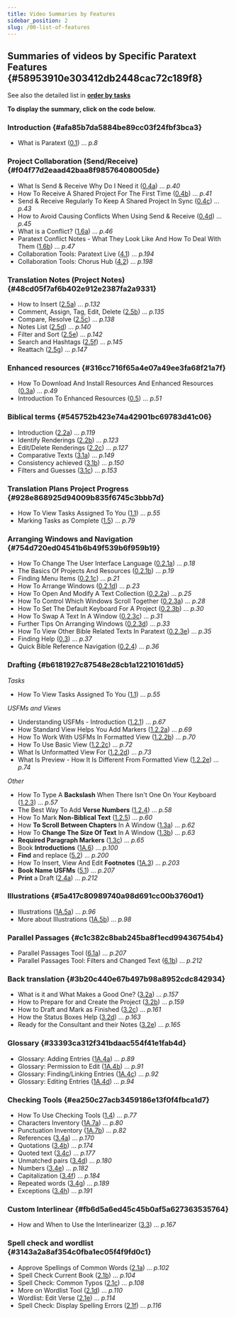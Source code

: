 ```yaml
---
title: Video Summaries by Features
sidebar_position: 2
slug: /00-list-of-features
---
```




## Summaries of videos by Specific Paratext Features {#58953910e303412db2448cac72c189f8}


See also the detailed list in [**order by tasks**](https://sillsdev.github.io/paratext-manual/Overview)


**To display the summary, click on the code below.**


### Introduction {#afa85b7da5884be89cc03f24fbf3bca3}

- What is Paratext ([0.1](https://sillsdev.github.io/paratext-manual/0.1.md)) ... _p.8_

### Project Collaboration (Send/Receive) {#f04f77d2eaad42baa8f98576408005de}

- What Is Send & Receive Why Do I Need it ([0.4a](https://sillsdev.github.io/paratext-manual/0.4a.md)) ... _p.40_
- How To Receive A Shared Project For The First Time ([0.4b](https://sillsdev.github.io/paratext-manual/0.4b.md)) ... _p.41_
- Send & Receive Regularly To Keep A Shared Project In Sync ([0.4c](https://sillsdev.github.io/paratext-manual/0.4c.md)) ... _p.43_
- How to Avoid Causing Conflicts When Using Send & Receive ([0.4d](https://sillsdev.github.io/paratext-manual/0.4d.md)) ... _p.45_
- What is a Conflict? ([1.6a](https://sillsdev.github.io/paratext-manual/1.6a.md)) ... _p.46_
- Paratext Conflict Notes - What They Look Like And How To Deal With Them ([1.6b](https://sillsdev.github.io/paratext-manual/1.6b.md)) ... _p.47_
- Collaboration Tools: Paratext Live ([4.1](https://sillsdev.github.io/paratext-manual//05-Stage-4/4.1.md)) ... _p.194_
- Collaboration Tools: Chorus Hub ([4.2](https://sillsdev.github.io/paratext-manual//05-Stage-4/4.2.md)) ... _p.198_

### Translation Notes (Project Notes) {#48cd05f7af6b402e912e2387fa2a9331}

- How to Insert ([2.5a](https://sillsdev.github.io/paratext-manual/2.5a.md)) ... _p.132_
- Comment, Assign, Tag, Edit, Delete ([2.5b](https://sillsdev.github.io/paratext-manual/2.5b.md)) ... _p.135_
- Compare, Resolve ([2.5c](https://sillsdev.github.io/paratext-manual/2.5c.md)) ... _p.138_
- Notes List ([2.5d](https://sillsdev.github.io/paratext-manual/2.5d.md)) ... _p.140_
- Filter and Sort ([2.5e](https://sillsdev.github.io/paratext-manual/2.5e.md)) ... _p.142_
- Search and Hashtags ([2.5f](https://sillsdev.github.io/paratext-manual/2.5f.md)) ... _p.145_
- Reattach ([2.5g](https://sillsdev.github.io/paratext-manual/2.5g.md)) ... _p.147_

### Enhanced resources {#316cc716f65a4e07a49ee3fa68f21a7f}

- How To Download And Install Resources And Enhanced Resources ([0.3a](https://sillsdev.github.io/paratext-manual/0.3a.md)) ... _p.49_
- Introduction To Enhanced Resources ([0.5](https://sillsdev.github.io/paratext-manual/0.5.md)) ... _p.51_

### Biblical terms {#545752b423e74a42901bc69783d41c06}

- Introduction ([2.2a](https://sillsdev.github.io/paratext-manual/2.2a.md)) ... _p.119_
- Identify Renderings ([2.2b](https://sillsdev.github.io/paratext-manual/2.2b.md)) ... _p.123_
- Edit/Delete Renderings ([2.2c](https://sillsdev.github.io/paratext-manual/2.2c.md)) ... _p.127_
- Comparative Texts ([3.1a](https://sillsdev.github.io/paratext-manual/3.1a.md)) ... _p.149_
- Consistency achieved ([3.1b](https://sillsdev.github.io/paratext-manual/3.1b.md)) ... _p.150_
- Filters and Guesses ([3.1c](https://sillsdev.github.io/paratext-manual/3.1c.md)) ... _p.153_

### Translation Plans Project Progress {#928e868925d94009b835f6745c3bbb7d}

- How To View Tasks Assigned To You ([1.1](https://sillsdev.github.io/paratext-manual/1.1.md)) ... _p.55_
- Marking Tasks as Complete ([1.5](https://sillsdev.github.io/paratext-manual/1.5.md)) ... _p.79_

### Arranging Windows and Navigation {#754d720ed04541b6b49f539b6f959b19}

- How To Change The User Interface Language ([0.2.1a](https://sillsdev.github.io/paratext-manual/0.2.1a.md)) ... _p.18_
- The Basics Of Projects And Resources ([0.2.1b](https://sillsdev.github.io/paratext-manual/0.2.1b.md)) ... _p.19_
- Finding Menu Items ([0.2.1c](https://sillsdev.github.io/paratext-manual/0.2.1c.md)) ... _p.21_
- How To Arrange Windows ([0.2.1d](https://sillsdev.github.io/paratext-manual/0.2.1d.md)) ... _p.23_
- How To Open And Modify A Text Collection ([0.2.2a](https://sillsdev.github.io/paratext-manual/0.2.2a.md)) ... _p.25_
- How To Control Which Windows Scroll Together ([0.2.3a](https://sillsdev.github.io/paratext-manual/0.2.3a.md)) ... _p.28_
- How To Set The Default Keyboard For A Project ([0.2.3b](https://sillsdev.github.io/paratext-manual/0.2.3b.md)) ... _p.30_
- How To Swap A Text In A Window ([0.2.3c](https://sillsdev.github.io/paratext-manual/0.2.3c.md)) ... _p.31_
- Further Tips On Arranging Windows ([0.2.3d](https://sillsdev.github.io/paratext-manual/0.2.3d.md)) ... _p.33_
- How To View Other Bible Related Texts In Paratext ([0.2.3e](https://sillsdev.github.io/paratext-manual/0.2.3e.md)) ... _p.35_
- Finding Help ([0.3](https://sillsdev.github.io/paratext-manual/0.3.md)) ... _p.37_
- Quick Bible Reference Navigation ([0.2.4](https://sillsdev.github.io/paratext-manual/0.2.4.md)) ... _p.36_

### Drafting {#b6181927c87548e28cb1a12210161dd5}


_Tasks_

- How To View Tasks Assigned To You ([1.1](https://sillsdev.github.io/paratext-manual/02-Stage-1/1.1.md)) ... _p.55_

_USFMs and Views_

- Understanding USFMs - Introduction ([1.2.1](https://sillsdev.github.io/paratext-manual/1.2.1.md)) ... _p.67_
- How Standard View Helps You Add Markers ([1.2.2a](https://sillsdev.github.io/paratext-manual/1.2.2a.md)) ... _p.69_
- How To Work With USFMs In Formatted View ([1.2.2b](https://sillsdev.github.io/paratext-manual/1.2.2b.md)) ... _p.70_
- How To Use Basic View ([1.2.2c](https://sillsdev.github.io/paratext-manual/1.2.2c.md)) ... _p.72_
- What Is Unformatted View For ([1.2.2d](https://sillsdev.github.io/paratext-manual/1.2.2d.md)) ... _p.73_
- What Is Preview - How It Is Different From Formatted View ([1.2.2e](https://sillsdev.github.io/paratext-manual/1.2.2e.md)) ... _p.74_

_Other_

- How To Type A **Backslash** When There Isn't One On Your Keyboard ([1.2.3](https://sillsdev.github.io/paratext-manual/1.2.3.md)) ... _p.57_
- The Best Way To Add **Verse Numbers** ([1.2.4](https://sillsdev.github.io/paratext-manual/1.2.4.md)) ... _p.58_
- How To Mark **Non-Biblical Text** ([1.2.5](https://sillsdev.github.io/paratext-manual/1.2.5.md)) ... _p.60_
- How **To Scroll Between Chapters** In A Window ([1.3a](https://sillsdev.github.io/paratext-manual/1.3a.md)) ... _p.62_
- How To **Change The Size Of Text** In A Window ([1.3b](https://sillsdev.github.io/paratext-manual/1.3b.md)) ... _p.63_
- **Required Paragraph Markers** ([1.3c](https://sillsdev.github.io/paratext-manual/1.3c.md)) ... _p.65_
- Book **Introductions** ([1A.6](https://sillsdev.github.io/paratext-manual/1A.6.md)) ... _p.100_
- **Find** and replace ([5.2](https://sillsdev.github.io/paratext-manual/5.2.md)) ... _p.200_
- How To Insert, View And Edit **Footnotes** ([1A.3](https://sillsdev.github.io/paratext-manual/1A.3.md)) ... _p.203_
- **Book Name USFMs** ([5.1](https://sillsdev.github.io/paratext-manual/5.1.md)) ... _p.207_
- **Print** a Draft ([2.4a](https://sillsdev.github.io/paratext-manual/2.4a.md)) ... _p.212_

### Illustrations {#5a417c80989740a98d691cc00b3760d1}

- Illustrations ([1A.5a](https://sillsdev.github.io/paratext-manual/1A.5a.md)) ... _p.96_
- More about Illustrations ([1A.5b](https://sillsdev.github.io/paratext-manual/1A.5b.md)) ... _p.98_

### Parallel Passages {#c1c382c8bab245ba8f1ecd99436754b4}

- Parallel Passages Tool ([6.1a](https://sillsdev.github.io/paratext-manual/6.1a.md)) ... _p.207_
- Parallel Passages Tool: Filters and Changed Text ([6.1b](https://sillsdev.github.io/paratext-manual/6.1b.md)) ... _p.212_

### Back translation {#3b20c440e67b497b98a8952cdc842934}

- What is it and What Makes a Good One? ([3.2a](https://sillsdev.github.io/paratext-manual/3.2a.md)) ... _p.157_
- How to Prepare for and Create the Project ([3.2b](https://sillsdev.github.io/paratext-manual/3.2b.md)) ... _p.159_
- How to Draft and Mark as Finished ([3.2c](https://sillsdev.github.io/paratext-manual/3.2c.md)) ... _p.161_
- How the Status Boxes Help ([3.2d](https://sillsdev.github.io/paratext-manual/3.2d.md)) ... _p.163_
- Ready for the Consultant and their Notes ([3.2e](https://sillsdev.github.io/paratext-manual/3.2e.md)) ... _p.165_

### Glossary {#33393ca312f341bdaac554f41e1fab4d}

- Glossary: Adding Entries ([1A.4a](https://sillsdev.github.io/paratext-manual/1A.4a.md)) ... _p.89_
- Glossary: Permission to Edit ([1A.4b](https://sillsdev.github.io/paratext-manual/1A.4b.md)) ... _p.91_
- Glossary: Finding/Linking Entries ([1A.4c](https://sillsdev.github.io/paratext-manual/1A.4c.md)) ... _p.92_
- Glossary: Editing Entries ([1A.4d](https://sillsdev.github.io/paratext-manual/1A.4d.md)) ... _p.94_

### Checking Tools {#ea250c27acb3459186e13f0f4fbca1d7}

- How To Use Checking Tools ([1.4](https://sillsdev.github.io/paratext-manual/1.4.md)) ... _p.77_
- Characters Inventory ([1A.7a](https://sillsdev.github.io/paratext-manual/1A.7a.md)) ... _p.80_
- Punctuation Inventory ([1A.7b](https://sillsdev.github.io/paratext-manual/1A.7b.md)) ... _p.82_
- References ([3.4a](https://sillsdev.github.io/paratext-manual/3.4a.md)) ... _p.170_
- Quotations ([3.4b](https://sillsdev.github.io/paratext-manual/3.4b.md)) ... _p.174_
- Quoted text ([3.4c](https://sillsdev.github.io/paratext-manual/3.4c.md)) ... _p.177_
- Unmatched pairs ([3.4d](https://sillsdev.github.io/paratext-manual/3.4d.md)) ... _p.180_
- Numbers ([3.4e](https://sillsdev.github.io/paratext-manual/3.4e.md)) ... _p.182_
- Capitalization ([3.4f](https://sillsdev.github.io/paratext-manual/3.4f.md)) ... _p.184_
- Repeated words ([3.4g](https://sillsdev.github.io/paratext-manual/3.4g.md)) ... _p.189_
- Exceptions ([3.4h](https://sillsdev.github.io/paratext-manual/3.4h.md)) ... _p.191_

### Custom Interlinear {#fb6d5a6ed45c45b0af5a627363535764}

- How and When to Use the Interlinearizer ([3.3](https://sillsdev.github.io/paratext-manual/3.3.md)) ... _p.167_

### Spell check and wordlist {#3143a2a8af354c0fba1ec05f4f9fd0c1}

- Approve Spellings of Common Words ([2.1a](https://sillsdev.github.io/paratext-manual/2.1a.md)) ... _p.102_
- Spell Check Current Book ([2.1b](https://sillsdev.github.io/paratext-manual/2.1b.md)) ... _p.104_
- Spell Check: Common Typos ([2.1c](https://sillsdev.github.io/paratext-manual/2.1c.md)) ... _p.108_
- More on Wordlist Tool ([2.1d](https://sillsdev.github.io/paratext-manual/2.1d.md)) ... _p.110_
- Wordlist: Edit Verse ([2.1e](https://sillsdev.github.io/paratext-manual/2.1e.md)) ... _p.114_
- Spell Check: Display Spelling Errors ([2.1f](https://sillsdev.github.io/paratext-manual/2.1f.md)) ... _p.116_
